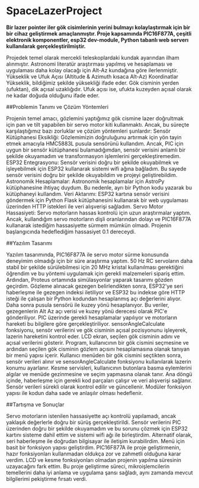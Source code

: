 # SpaceLazerProject
**Bir lazer pointer iler gök cisimlerinin yerini bulmayı kolaylaştırmak için bir bir  cihaz geliştirmek amaçlanmıştır. Proje kapsamında PIC16F877A, çeşitli  elektronik komponentler, esp32 dev-module, Python tabanlı web serverı kullanılarak gerçekleştirilmiştir.**


Projedek temel olarak mercekli teleskoplardaki kundak ayarından ilham  alınmıştır. Astronomi literatür araştırması yapılmış ve hesaplaması ve  uygulaması daha kolay olacağı için Alt-Az kundağına göre ilerlenmiştir. Yükseklik ve Ufuk Açısı (Altitude & Azimuth kısaca Alt-Az) Koordinatlar Yükseklik, bildiğimiz şekilde yüksekliği ifade eder. Gök cisminin yerden  (ufuktan), dik açısal uzaklığıdır. Ufuk açısı ise, ufukta kuzeyden açısal olarak ne kadar doğuda olduğunu ifade eder.

##Problemin Tanımı ve Çözüm Yöntemleri

Projenin temel amacı, gözlemini yaptığımız gök cismine lazer doğrultmak için pan ve tilt yapabilen bir servo motor kiti kullanmaktı. Ancak, bu süreçte karşılaştığımız bazı zorluklar ve çözüm yöntemleri şunlardır:
Sensör Kütüphanesi Eksikliği: Gözlemimizin doğruluğunu artırmak için yön tayin etmek amacıyla HMC5883L pusula sensörünü kullandım. Ancak, PIC için uygun bir sensör kütüphanesi bulamadığımdan, sensör verisini anlamlı bir şekilde okuyamadım ve transformasyon işlemlerini gerçekleştiremedim.
ESP32 Entegrasyonu: Sensör verisini doğru bir şekilde okuyabilmek ve işleyebilmek için ESP32 kullanarak sistemi wifi ağına bağladım. Bu sayede sensör verisini doğru bir şekilde okuyabildim ve projeyi geliştirebildim.
Astronomik Hesaplamalar: Astronomik hesaplamalar için AstroPy kütüphanesine ihtiyaç duydum. Bu nedenle, ayrı bir Python kodu yazarak bu kütüphaneyi kullandım.
Veri Aktarımı: ESP32 kartına sensör verisini göndermek için Python Flask kütüphanesini kullanarak bir web uygulaması üzerinden HTTP istekleri ile veri alışverişi sağladım.
Servo Motor Hassasiyeti: Servo motorların hassas kontrolü için uzun araştırmalar yaptım. Ancak, kullandığım servo motorların dişli oranlarından dolayı ve PIC16F877A kullanarak istediğim hassasiyette sürmem mümkün olmadı. Projenin başlangıcında hedeflediğim hassasiyet 0.1 dereceydi.

##Yazılım Tasarımı

Yazılım tasarımında, PIC16F877A ile servo motor sürme konusunda deneyimim olmadığı için bir süre araştırma yaptım. 50 Hz RC servoların daha stabil bir şekilde sürülebilmesi için 20 MHz kristal kullanılması gerektiğini öğrendim ve bu yöntemi uygulamak için gerekli malzemeleri sipariş ettim. Ardından, Proteus ortamında simülasyonlar yaparak tasarımı gözden geçirdim.
Gözleme alınacak gezegen belirlendikten sonra, ESP32'ye seri haberleşme ile gezegen indeksi iletiliyor ve ESP32 bu indekse göre HTTP isteği ile çalışan bir Python kodundan hesaplanmış açı değerlerini alıyor. Daha sonra pusula sensörü ile kuzey yönü hesaplanıyor. Bu veriler, gezegenlerin Alt Az açı verisi ve kuzey yönü derecesi olarak PIC'e gönderiliyor. PIC üzerinde gerekli hesaplamalar yapılıyor ve motorların hareketi bu bilgilere göre gerçekleştiriliyor.
sensorAngleCalculate fonksiyonu, sensör verilerini ve gök cisminin açısal pozisyonunu işleyerek, lazerin hareketini kontrol eder. LCD ekran, seçilen gök cisminin adını ve açısal verilerini gösterir. Program, kullanıcının bir gök cismini seçmesine ve ardından seçilen gök cisminin gözlem açısını hesaplamasına olanak tanıyan bir menü yapısı içerir. Kullanıcı menüden bir gök cismini seçtikten sonra, sensör verileri alınır ve sensorAngleCalculate fonksiyonu kullanılarak lazerin konumu ayarlanır.
Kesme servisleri, kullanıcının butonlara basma eylemlerini algılar ve menüde gezinmesine ve seçim yapmasına olanak tanır. Ana döngü içinde, haberleşme için gerekli kod parçaları çalışır ve veri alışverişi sağlanır. Sensör verileri sürekli olarak kontrol edilir ve güncellenir. Modüler fonksiyon yapısı ile kodun daha sade ve anlaşılır olması hedeflenir.

##Tartışma ve Sonuçlar

Servo motorların istenilen hassasiyette açı kontrolü yapılamadı, ancak yaklaşık değerlerle doğru bir sürüş gerçekleştirildi.
Sensör verilerini PIC üzerinden doğru bir şekilde okuyamadım ve bu sorunu çözmek için ESP32 kartını sisteme dahil ettim ve sistemi wifi ağı ile birleştirdim. Alternatif olarak, seri haberleşme ile doğrudan bilgisayar ile iletişim kurabilirdim.
Menü için basit bir fonksiyon yapısı geliştirdim.
PIC16F877A ile proje geliştirmenin, hazır fonksiyonları kullanmadan oldukça zor ve zahmetli olduğuna karar verdim. LCD ve kesme fonksiyonları olmadan projenin yapılma süresinin uzayacağını fark ettim.
Bu proje geliştirme süreci, mikroişlemcilerin temellerini daha iyi anlama ve uygulama şansı sağladı, aynı zamanda mevcut bilgilerimi pekiştirme fırsatı verdi.
